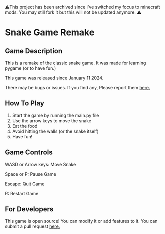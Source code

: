⚠️This project has been archived since i've switched my focus to minecraft mods. You may still fork it but this will not be updated anymore. ⚠️

# Snake Game Remake

## Game Description

This is a remake of the classic snake game. It was made for learning pygame (or to have fun.)

This game was released since January 11 2024. 

There may be bugs or issues. If you find any, Please report them [here.](https://github.com/fesuoy1/snake-game-remake/issues/new)

## How To Play

1. Start the game by running the main.py file
2. Use the arrow keys to move the snake
3. Eat the food
4. Avoid hitting the walls (or the snake itself)
5. Have fun!

## Game Controls

WASD or Arrow keys: Move Snake

Space or P: Pause Game

Escape: Quit Game

R: Restart Game

## For Developers

This game is open source! You can modify it or add features to it. You can submit a pull request [here.](https://github.com/fesuoy1/snake-game-remake/pull/new)
